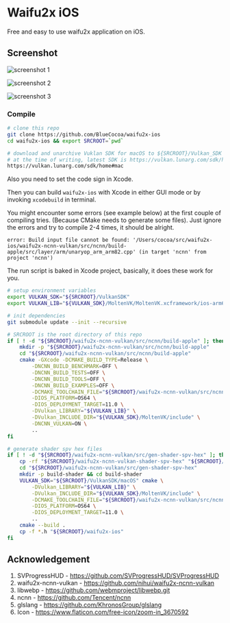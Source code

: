 # Waifu2x iOS

Free and easy to use waifu2x application on iOS.

## Screenshot

![screenshot 1](1.png)

![screenshot 2](2.png)

![screenshot 3](3.png)

### Compile

```bash
# clone this repo
git clone https://github.com/BlueCocoa/waifu2x-ios
cd waifu2x-ios && export SRCROOT=`pwd`

# download and unarchive Vuklan SDK for macOS to ${SRCROOT}/Vulkan_SDK
# at the time of writing, latest SDK is https://vulkan.lunarg.com/sdk/home#sdk/downloadConfirm/1.2.154.0/mac/vulkansdk-macos-1.2.154.0.dmg
https://vulkan.lunarg.com/sdk/home#mac
```

Also you need to set the code sign in Xcode.

Then you can build `waifu2x-ios` with Xcode in either GUI mode or by invoking `xcodebuild` in terminal.

You might encounter some errors (see example below) at the first couple of compiling tries. (Because CMake needs to generate some files). Just ignore the errors and try to compile 2-4 times, it should be alright.

```
error: Build input file cannot be found: '/Users/cocoa/src/waifu2x-ios/waifu2x-ncnn-vulkan/src/ncnn/build-apple/src/layer/arm/unaryop_arm_arm82.cpp' (in target 'ncnn' from project 'ncnn')
```

The run script is baked in Xcode project, basically, it does these work for you.

```bash
# setup environment variables
export VULKAN_SDK="${SRCROOT}/VulkanSDK"
export VULKAN_LIB="${VULKAN_SDK}/MoltenVK/MoltenVK.xcframework/ios-arm64/libMoltenVK.a"

# init dependencies
git submodule update --init --recursive

# SRCROOT is the root directory of this repo
if [ ! -d "${SRCROOT}/waifu2x-ncnn-vulkan/src/ncnn/build-apple" ]; then
    mkdir -p "${SRCROOT}/waifu2x-ncnn-vulkan/src/ncnn/build-apple"
    cd "${SRCROOT}/waifu2x-ncnn-vulkan/src/ncnn/build-apple"
    cmake -GXcode -DCMAKE_BUILD_TYPE=Release \
        -DNCNN_BUILD_BENCHMARK=OFF \
        -DNCNN_BUILD_TESTS=OFF \
        -DNCNN_BUILD_TOOLS=OFF \
        -DNCNN_BUILD_EXAMPLES=OFF \
        -DCMAKE_TOOLCHAIN_FILE="${SRCROOT}/waifu2x-ncnn-vulkan/src/ncnn/toolchains/ios.toolchain.cmake" \
        -DIOS_PLATFORM=OS64 \
        -DIOS_DEPLOYMENT_TARGET=11.0 \
        -DVulkan_LIBRARY="${VULKAN_LIB}" \
        -DVulkan_INCLUDE_DIR="${VULKAN_SDK}/MoltenVK/include" \
        -DNCNN_VULKAN=ON \
        ..
fi

# generate shader spv hex files
if [ ! -d "${SRCROOT}/waifu2x-ncnn-vulkan/src/gen-shader-spv-hex" ]; then
    cp -rf "${SRCROOT}/waifu2x-ncnn-vulkan-shader-spv-hex" "${SRCROOT}/waifu2x-ncnn-vulkan/src/gen-shader-spv-hex"
    cd "${SRCROOT}/waifu2x-ncnn-vulkan/src/gen-shader-spv-hex"
    mkdir -p build-shader && cd build-shader
    VULKAN_SDK="${SRCROOT}/VulkanSDK/macOS" cmake \
        -DVulkan_LIBRARY="${VULKAN_LIB}" \
        -DVulkan_INCLUDE_DIR="${VULKAN_SDK}/MoltenVK/include" \
        -DCMAKE_TOOLCHAIN_FILE="${SRCROOT}/waifu2x-ncnn-vulkan/src/ncnn/toolchains/ios.toolchain.cmake" \
        -DIOS_PLATFORM=OS64 \
        -DIOS_DEPLOYMENT_TARGET=11.0 \
        ..
    cmake --build .
    cp -f *.h "${SRCROOT}/waifu2x-ios"
fi
```

## Acknowledgement

1. SVProgressHUD - https://github.com/SVProgressHUD/SVProgressHUD
2. waifu2x-ncnn-vulkan - https://github.com/nihui/waifu2x-ncnn-vulkan
3. libwebp - https://github.com/webmproject/libwebp.git
4. ncnn - https://github.com/Tencent/ncnn
5. glslang - https://github.com/KhronosGroup/glslang
6. Icon - https://www.flaticon.com/free-icon/zoom-in_3670592



